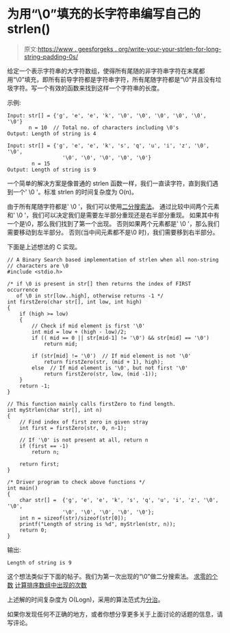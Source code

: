 # 为用“\0”填充的长字符串编写自己的 strlen()

> 原文:[https://www . geesforgeks . org/write-your-your-strlen-for-long-string-padding-0s/](https://www.geeksforgeeks.org/write-your-own-strlen-for-a-long-string-padded-with-0s/)

给定一个表示字符串的大字符数组，使得所有尾随的非字符串字符在末尾都用“\0”填充，即所有前导字符都是字符串字符，所有尾随字符都是“\0”并且没有垃圾字符。写一个有效的函数来找到这样一个字符串的长度。

示例:

```
Input: str[] = {'g', 'e', 'e', 'k', '\0', '\0', '\0', '\0', '\0', '\0'}
       n = 10  // Total no. of characters including \0's
Output: Length of string is 4     

Input: str[] = {'g', 'e', 'e', 'k', 's', 'q', 'u', 'i', 'z', '\0', '\0',
                  '\0', '\0', '\0', '\0', '\0'}
        n = 15
Output: Length of string is 9

```

一个简单的解决方案是像普通的 strlen 函数一样，我们一直读字符，直到我们遇到一个' \0 '。标准 strlen 的时间复杂度为 O(n)。

由于所有尾随字符都是' \0 '，我们可以使用[二分搜索法](https://www.geeksforgeeks.org/binary-search/)。
通过比较中间两个元素和' \0 '，我们可以决定我们是需要左半部分重现还是右半部分重现。
如果其中有一个是\0，那么我们找到了第一个出现。
否则如果两个元素都是' \0 '，那么我们需要移动到左半部分。
否则(当中间元素都不是\0 时)，我们需要移到右半部分。

下面是上述想法的 C 实现。

```
// A Binary Search based implementation of strlen when all non-string
// characters are \0
#include <stdio.h>

/* if \0 is present in str[] then returns the index of FIRST occurrence
   of \0 in str[low..high], otherwise returns -1 */
int firstZero(char str[], int low, int high)
{
    if (high >= low)
    {
        // Check if mid element is first '\0'
        int mid = low + (high - low)/2;
        if (( mid == 0 || str[mid-1] != '\0') && str[mid] == '\0')
            return mid;

        if (str[mid] != '\0')  // If mid element is not '\0'
            return firstZero(str, (mid + 1), high);
        else  // If mid element is '\0', but not first '\0'
            return firstZero(str, low, (mid -1));
    }
    return -1;
}

// This function mainly calls firstZero to find length.
int myStrlen(char str[], int n)
{
    // Find index of first zero in given stray
    int first = firstZero(str, 0, n-1);

    // If '\0' is not present at all, return n
    if (first == -1)
        return n;

    return first;
}

/* Driver program to check above functions */
int main()
{
    char str[] =  {'g', 'e', 'e', 'k', 's', 'q', 'u', 'i', 'z', '\0', '\0',
                  '\0', '\0', '\0', '\0', '\0'};
    int n = sizeof(str)/sizeof(str[0]);
    printf("Length of string is %d", myStrlen(str, n));
    return 0;
}
```

输出:

```
Length of string is 9
```

这个想法类似于下面的帖子。我们为第一次出现的“\0”做二分搜索法。
[求零的个数](https://www.geeksforgeeks.org/find-number-zeroes/)
[计算排序数组中出现的次数](https://www.geeksforgeeks.org/count-number-of-occurrences-in-a-sorted-array/)

上述解的时间复杂度为 O(Logn)，采用的算法范式为[分治](https://www.geeksforgeeks.org/tag/divide-and-conquer/)。

如果你发现任何不正确的地方，或者你想分享更多关于上面讨论的话题的信息，请写评论。